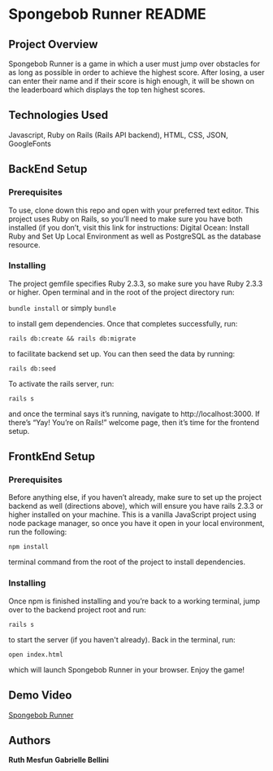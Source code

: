 # Spongebob Runner README

## Project Overview

Spongebob Runner is a game in which a user must jump over obstacles for as long as possible in order to achieve the highest score. After losing, a user can enter their name and if their score is high enough, it will be shown on the leaderboard which displays the top ten highest scores. 

## Technologies Used

Javascript, Ruby on Rails (Rails API backend), HTML, CSS, JSON, GoogleFonts

## BackEnd Setup

### Prerequisites
To use, clone down this repo and open with your preferred text editor. This project uses Ruby on Rails, so you’ll need to make sure you have both installed (if you don’t, visit this link for instructions: Digital Ocean: Install Ruby and Set Up Local Environment as well as PostgreSQL as the database resource.

### Installing
The project gemfile specifies Ruby 2.3.3, so make sure you have Ruby 2.3.3 or higher. Open terminal and in the root of the project directory run:

`bundle install` or simply `bundle`

to install gem dependencies. Once that completes successfully, run:

`rails db:create && rails db:migrate`

to facilitate backend set up. You can then seed the data by running:

`rails db:seed`

To activate the rails server, run:

`rails s`

and once the terminal says it’s running, navigate to http://localhost:3000. If there’s “Yay! You’re on Rails!” welcome page, then it’s time for the frontend setup. 

## FrontkEnd Setup

### Prerequisites
Before anything else, if you haven’t already, make sure to set up the project backend as well (directions above), which will ensure you have rails 2.3.3 or higher installed on your machine. This is a vanilla JavaScript project using node package manager, so once you have it open in your local environment, run the following:

`npm install`

terminal command from the root of the project to install dependencies.

### Installing
Once npm is finished installing and you’re back to a working terminal, jump over to the backend project root and run:

`rails s`

to start the server (if you haven't already).  Back in the terminal, run:

`open index.html`

which will launch Spongebob Runner in your browser. Enjoy the game! 

## Demo Video

[Spongebob Runner](https://youtu.be/HVlvjwGVETM)

## Authors

**Ruth Mesfun**
**Gabrielle  Bellini**

